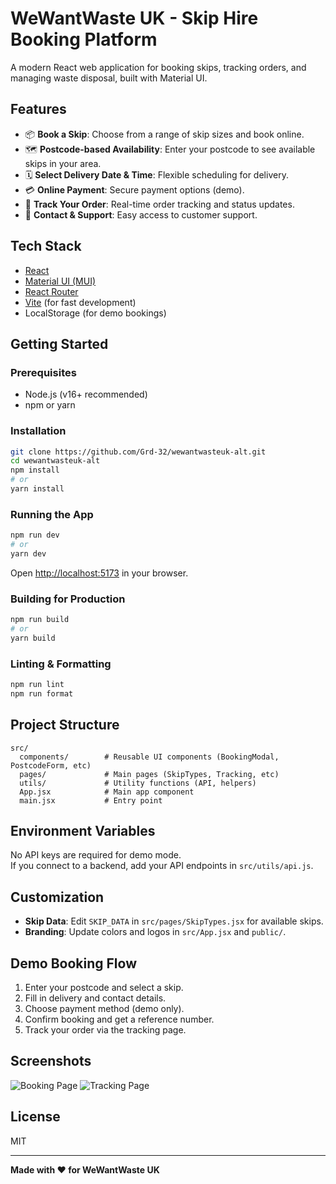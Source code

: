 # WeWantWaste UK - Skip Hire Booking Platform

A modern React web application for booking skips, tracking orders, and managing waste disposal, built with Material UI.

## Features

- 📦 **Book a Skip**: Choose from a range of skip sizes and book online.
- 🗺️ **Postcode-based Availability**: Enter your postcode to see available skips in your area.
- 🗓️ **Select Delivery Date & Time**: Flexible scheduling for delivery.
- 💳 **Online Payment**: Secure payment options (demo).
- 🔎 **Track Your Order**: Real-time order tracking and status updates.
- 🧑 **Contact & Support**: Easy access to customer support.

## Tech Stack

- [React](https://react.dev/)
- [Material UI (MUI)](https://mui.com/)
- [React Router](https://reactrouter.com/)
- [Vite](https://vitejs.dev/) (for fast development)
- LocalStorage (for demo bookings)

## Getting Started

### Prerequisites

- Node.js (v16+ recommended)
- npm or yarn

### Installation

```sh
git clone https://github.com/Grd-32/wewantwasteuk-alt.git
cd wewantwasteuk-alt
npm install
# or
yarn install
```

### Running the App

```sh
npm run dev
# or
yarn dev
```

Open [http://localhost:5173](http://localhost:5173) in your browser.

### Building for Production

```sh
npm run build
# or
yarn build
```

### Linting & Formatting

```sh
npm run lint
npm run format
```

## Project Structure

```
src/
  components/        # Reusable UI components (BookingModal, PostcodeForm, etc)
  pages/             # Main pages (SkipTypes, Tracking, etc)
  utils/             # Utility functions (API, helpers)
  App.jsx            # Main app component
  main.jsx           # Entry point
```

## Environment Variables

No API keys are required for demo mode.  
If you connect to a backend, add your API endpoints in `src/utils/api.js`.

## Customization

- **Skip Data**: Edit `SKIP_DATA` in `src/pages/SkipTypes.jsx` for available skips.
- **Branding**: Update colors and logos in `src/App.jsx` and `public/`.

## Demo Booking Flow

1. Enter your postcode and select a skip.
2. Fill in delivery and contact details.
3. Choose payment method (demo only).
4. Confirm booking and get a reference number.
5. Track your order via the tracking page.

## Screenshots

![Booking Page](./screenshots/booking-page.png)
![Tracking Page](./screenshots/tracking-page.png)

## License

MIT

---

**Made with ❤️ for WeWantWaste UK**
